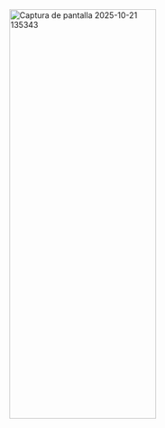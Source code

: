<img width="260" height="727" alt="Captura de pantalla 2025-10-21 135343" src="https://github.com/user-attachments/assets/d1d1eb57-77c6-4cf9-8a29-62f843dde167" />
